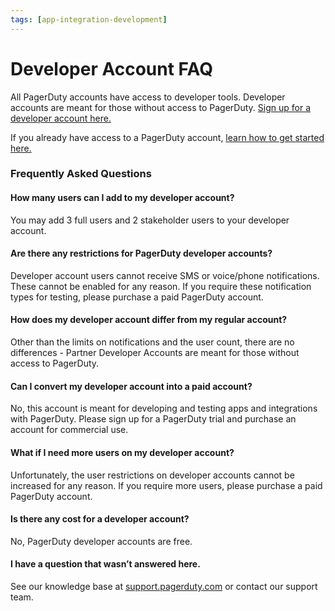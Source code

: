```yaml
---
tags: [app-integration-development]
---
```


# Developer Account FAQ

All PagerDuty accounts have access to developer tools. Developer accounts are meant for those without access to PagerDuty. [Sign up for a developer account here.](/sign-up/)

If you already have access to a PagerDuty account, [learn how to get started here.](../../docs/app-integration-development/03-Register-An-App.md)

### Frequently Asked Questions

#### How many users can I add to my developer account?

You may add 3 full users and 2 stakeholder users to your developer account.


#### Are there any restrictions for PagerDuty developer accounts?

Developer account users cannot receive SMS or voice/phone notifications. These cannot be enabled for any reason. If you require these notification types for testing, please purchase a paid PagerDuty account.


#### How does my developer account differ from my regular account?

Other than the limits on notifications and the user count, there are no differences - Partner Developer Accounts are meant for those without access to PagerDuty.


#### Can I convert my developer account into a paid account?

No, this account is meant for developing and testing apps and integrations with PagerDuty. Please sign up for a PagerDuty trial and purchase an account for commercial use.


#### What if I need more users on my developer account?

Unfortunately, the user restrictions on developer accounts cannot be increased for any reason. If you require more users, please purchase a paid PagerDuty account.


#### Is there any cost for a developer account?

No, PagerDuty developer accounts are free.


#### I have a question that wasn’t answered here.

See our knowledge base at [support.pagerduty.com](https://support.pagerduty.com) or contact our support team.
